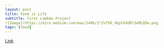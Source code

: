 ```yaml
---
layout: post
title: Food is Life
subtitle: First Lambda Project
![Image](https://miro.medium.com/max/1406/1*ZvfhD_4Uptk9dRl3eMLQ9w.png)
tags: [food]
---
```



[Link](https://medium.com/@mseryy01/food-is-life-1e3c18cc2e5f)

